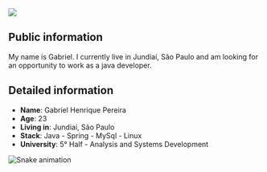 <div>
    <a target='_blank' href="https://linkedin.com/in/gabrielhpereira">
        <img src="https://img.shields.io/badge/LinkedIn-0077B5?style=for-the-badge&logo=linkedin&logoColor=white">
    </a> 
</div>


## Public information

My name is Gabriel. I currently live in Jundiaí, São Paulo and am looking for an opportunity to work as a java developer.


## Detailed information

* **Name**: Gabriel Henrique Pereira  
* **Age**: 23
* **Living in**: Jundiaí, São Paulo
* **Stack**: Java - Spring - MySql - Linux
* **University**: 5° Half - Analysis and Systems Development

![Snake animation](https://github.com/Hekco/Hekco/blob/output/github-contribution-grid-snake.svg)
